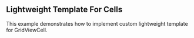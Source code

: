 ## Lightweight Template For Cells
This example demonstrates how to implement custom lightweight template for GridViewCell.

[//]: <KeyWords: gridviewcell, custom>